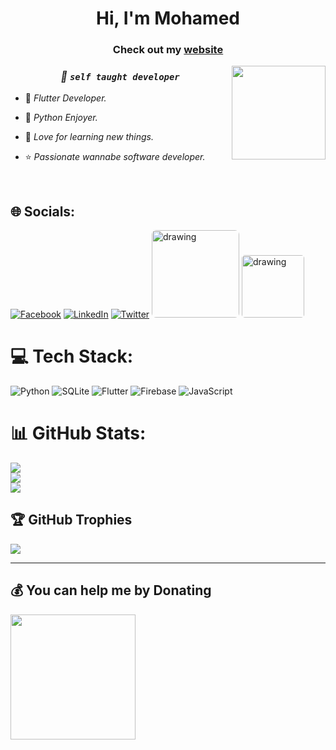 <h1 align="center">Hi, I'm Mohamed
<h3 align="center">Check out my <a href="https://mohamedayman.pages.dev/" target="_blank"  rel="noopener noreferrer">website</a></h3>

<img align="right" src="https://user-images.githubusercontent.com/63050133/156676671-d5b2e362-97d4-4404-9447-dd71ddfea82f.gif" width = 150px/>

<div align="center">

  ### ***💫 ``self taught developer``*** 
</div>

<div align="left">
 
 - 📱 *Flutter Developer.*

 - 🐍 *Python Enjoyer.*

 - 💛 *Love for learning new things.*

 - ⭐ *Passionate wannabe software developer.*
</div>

<br>



## 🌐 Socials:
[![Facebook](https://img.shields.io/badge/Facebook-%231877F2.svg?logo=Facebook&logoColor=white)](https://facebook.com/medo.ayman.7967) [![LinkedIn](https://img.shields.io/badge/LinkedIn-%230077B5.svg?logo=linkedin&logoColor=white)](https://linkedin.com/in/mohamed-ayman-988a65215) [![Twitter](https://img.shields.io/badge/Twitter-%231DA1F2.svg?logo=Twitter&logoColor=white)](https://twitter.com/mayman007)
<a href="https://discordapp.com/users/543172445155098624"><img src="https://dcbadge.vercel.app/api/shield/543172445155098624" alt="drawing" width="140" style="border-radius:5%"/></a>
<a href="https://t.me/shinobi7k"><img src="https://img.shields.io/badge/Telegram-2CA5E0?style=for-the-badge&logo=telegram&logoColor=white" alt="drawing" width="100" style="border-radius:5%"/></a>


# 💻 Tech Stack:
![Python](https://img.shields.io/badge/python-3670A0?style=for-the-badge&logo=python&logoColor=ffdd54) ![SQLite](https://img.shields.io/badge/sqlite-%2307405e.svg?style=for-the-badge&logo=sqlite&logoColor=white) ![Flutter](https://img.shields.io/badge/Flutter-%2302569B.svg?style=for-the-badge&logo=Flutter&logoColor=white) ![Firebase](https://img.shields.io/badge/firebase-%23039BE5.svg?style=for-the-badge&logo=firebase) ![JavaScript](https://img.shields.io/badge/javascript-%23323330.svg?style=for-the-badge&logo=javascript&logoColor=%23F7DF1E)

# 📊 GitHub Stats:
![](https://github-readme-stats.vercel.app/api?username=mayman007&theme=dark&hide_border=false&include_all_commits=true&count_private=true)<br/>
![](https://github-readme-streak-stats.herokuapp.com/?user=mayman007&theme=dark&hide_border=false)<br/>
![](https://github-readme-stats.vercel.app/api/top-langs/?username=mayman007&theme=dark&hide_border=false&include_all_commits=true&count_private=true&layout=compact)

## 🏆 GitHub Trophies
![](https://github-profile-trophy.vercel.app/?username=mayman007&theme=radical&no-frame=false&no-bg=true&margin-w=4)

---

  ## 💰 You can help me by Donating
<a href="https://ko-fi.com/mayman007">
  <img align="left" src="https://storage.ko-fi.com/cdn/brandasset/kofi_button_dark.png" width = 200px/>
</a>

<!-- Proudly created with GPRM ( https://gprm.itsvg.in ) -->
